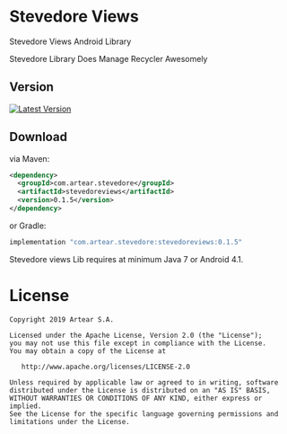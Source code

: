 # Stevedore Views
Stevedore Views Android Library

Stevedore Library Does Manage Recycler Awesomely

Version
--------

[![Latest Version](https://api.bintray.com/packages/artearmobile/Android/Stevedore-Views/images/download.svg)](https://bintray.com/artearmobile/Android/Stevedore-Views/_latestVersion)

Download
--------
via Maven:
```xml
<dependency>
  <groupId>com.artear.stevedore</groupId>
  <artifactId>stevedoreviews</artifactId>
  <version>0.1.5</version>
</dependency>
```
or Gradle:
```groovy
implementation "com.artear.stevedore:stevedoreviews:0.1.5"
```
Stevedore views Lib requires at minimum Java 7 or Android 4.1.

License
=======

    Copyright 2019 Artear S.A.

    Licensed under the Apache License, Version 2.0 (the "License");
    you may not use this file except in compliance with the License.
    You may obtain a copy of the License at

       http://www.apache.org/licenses/LICENSE-2.0

    Unless required by applicable law or agreed to in writing, software
    distributed under the License is distributed on an "AS IS" BASIS,
    WITHOUT WARRANTIES OR CONDITIONS OF ANY KIND, either express or implied.
    See the License for the specific language governing permissions and
    limitations under the License.
